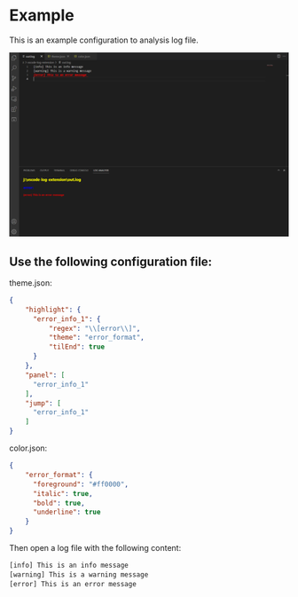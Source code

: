 # Example

This is an example configuration to analysis log file.

![A screenshot of the sample extension.](./example.png)

## Use the following configuration file:

theme.json:
```json
{
    "highlight": {
      "error_info_1": {
          "regex": "\\[error\\]",
          "theme": "error_format",
          "tilEnd": true
      }
    },
    "panel": [
      "error_info_1"
    ],
    "jump": [
      "error_info_1" 
    ]
}
```

color.json:
```json
{
    "error_format": {
      "foreground": "#ff0000",
      "italic": true,
      "bold": true,
      "underline": true
    }
}
```

Then open a log file with the following content:
```txt
[info] This is an info message
[warning] This is a warning message
[error] This is an error message 
```